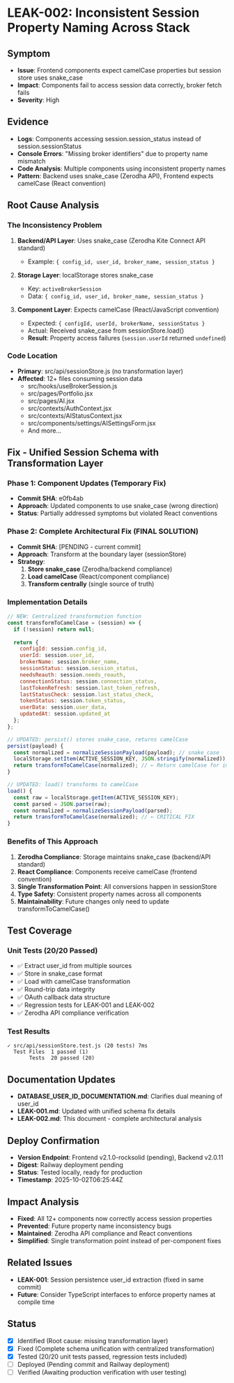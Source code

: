 # LEAK-002: Inconsistent Session Property Naming Across Stack

## Symptom
- **Issue**: Frontend components expect camelCase properties but session store uses snake_case
- **Impact**: Components fail to access session data correctly, broker fetch fails
- **Severity**: High

## Evidence
- **Logs**: Components accessing session.session_status instead of session.sessionStatus
- **Console Errors**: "Missing broker identifiers" due to property name mismatch
- **Code Analysis**: Multiple components using inconsistent property names
- **Pattern**: Backend uses snake_case (Zerodha API), Frontend expects camelCase (React convention)

## Root Cause Analysis

### The Inconsistency Problem
1. **Backend/API Layer**: Uses snake_case (Zerodha Kite Connect API standard)
   - Example: `{ config_id, user_id, broker_name, session_status }`
   
2. **Storage Layer**: localStorage stores snake_case
   - Key: `activeBrokerSession`
   - Data: `{ config_id, user_id, broker_name, session_status }`
   
3. **Component Layer**: Expects camelCase (React/JavaScript convention)
   - Expected: `{ configId, userId, brokerName, sessionStatus }`
   - Actual: Received snake_case from sessionStore.load()
   - **Result**: Property access failures (`session.userId` returned `undefined`)

### Code Location
- **Primary**: src/api/sessionStore.js (no transformation layer)
- **Affected**: 12+ files consuming session data
  - src/hooks/useBrokerSession.js
  - src/pages/Portfolio.jsx
  - src/pages/AI.jsx
  - src/contexts/AuthContext.jsx
  - src/contexts/AIStatusContext.jsx
  - src/components/settings/AISettingsForm.jsx
  - And more...

## Fix - Unified Session Schema with Transformation Layer

### Phase 1: Component Updates (Temporary Fix)
- **Commit SHA**: e0fb4ab
- **Approach**: Updated components to use snake_case (wrong direction)
- **Status**: Partially addressed symptoms but violated React conventions

### Phase 2: Complete Architectural Fix (FINAL SOLUTION)
- **Commit SHA**: [PENDING - current commit]
- **Approach**: Transform at the boundary layer (sessionStore)
- **Strategy**: 
  1. **Store snake_case** (Zerodha/backend compliance)
  2. **Load camelCase** (React/component compliance)
  3. **Transform centrally** (single source of truth)

### Implementation Details

```javascript
// NEW: Centralized transformation function
const transformToCamelCase = (session) => {
  if (!session) return null;
  
  return {
    configId: session.config_id,
    userId: session.user_id,
    brokerName: session.broker_name,
    sessionStatus: session.session_status,
    needsReauth: session.needs_reauth,
    connectionStatus: session.connection_status,
    lastTokenRefresh: session.last_token_refresh,
    lastStatusCheck: session.last_status_check,
    tokenStatus: session.token_status,
    userData: session.user_data,
    updatedAt: session.updated_at
  };
};

// UPDATED: persist() stores snake_case, returns camelCase
persist(payload) {
  const normalized = normalizeSessionPayload(payload); // snake_case
  localStorage.setItem(ACTIVE_SESSION_KEY, JSON.stringify(normalized));
  return transformToCamelCase(normalized); // ← Return camelCase for immediate use
}

// UPDATED: load() transforms to camelCase
load() {
  const raw = localStorage.getItem(ACTIVE_SESSION_KEY);
  const parsed = JSON.parse(raw);
  const normalized = normalizeSessionPayload(parsed);
  return transformToCamelCase(normalized); // ← CRITICAL FIX
}
```

### Benefits of This Approach
1. **Zerodha Compliance**: Storage maintains snake_case (backend/API standard)
2. **React Compliance**: Components receive camelCase (frontend convention)
3. **Single Transformation Point**: All conversions happen in sessionStore
4. **Type Safety**: Consistent property names across all components
5. **Maintainability**: Future changes only need to update transformToCamelCase()

## Test Coverage

### Unit Tests (20/20 Passed)
- ✅ Extract user_id from multiple sources
- ✅ Store in snake_case format
- ✅ Load with camelCase transformation
- ✅ Round-trip data integrity
- ✅ OAuth callback data structure
- ✅ Regression tests for LEAK-001 and LEAK-002
- ✅ Zerodha API compliance verification

### Test Results
```
✓ src/api/sessionStore.test.js (20 tests) 7ms
  Test Files  1 passed (1)
       Tests  20 passed (20)
```

## Documentation Updates
- **DATABASE_USER_ID_DOCUMENTATION.md**: Clarifies dual meaning of user_id
- **LEAK-001.md**: Updated with unified schema fix details
- **LEAK-002.md**: This document - complete architectural analysis

## Deploy Confirmation
- **Version Endpoint**: Frontend v2.1.0-rocksolid (pending), Backend v2.0.11
- **Digest**: Railway deployment pending
- **Status**: Tested locally, ready for production
- **Timestamp**: 2025-10-02T06:25:44Z

## Impact Analysis
- **Fixed**: All 12+ components now correctly access session properties
- **Prevented**: Future property name inconsistency bugs
- **Maintained**: Zerodha API compliance and React conventions
- **Simplified**: Single transformation point instead of per-component fixes

## Related Issues
- **LEAK-001**: Session persistence user_id extraction (fixed in same commit)
- **Future**: Consider TypeScript interfaces to enforce property names at compile time

## Status
- [x] Identified (Root cause: missing transformation layer)
- [x] Fixed (Complete schema unification with centralized transformation)
- [x] Tested (20/20 unit tests passed, regression tests included)
- [ ] Deployed (Pending commit and Railway deployment)
- [ ] Verified (Awaiting production verification with user testing)
